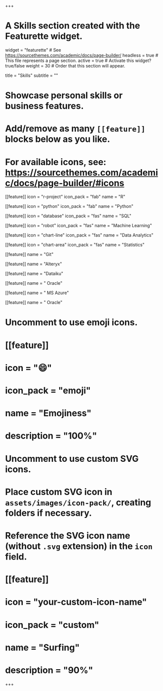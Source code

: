 +++
# A Skills section created with the Featurette widget.
widget = "featurette"  # See https://sourcethemes.com/academic/docs/page-builder/
headless = true  # This file represents a page section.
active = true  # Activate this widget? true/false
weight = 30  # Order that this section will appear.

title = "Skills"
subtitle = ""

# Showcase personal skills or business features.
#
# Add/remove as many `[[feature]]` blocks below as you like.
#
# For available icons, see: https://sourcethemes.com/academic/docs/page-builder/#icons

[[feature]]
  icon = "r-project"
  icon_pack = "fab"
  name = "R"

[[feature]]
  icon = "python"
  icon_pack = "fab"
  name = "Python"

[[feature]]
    icon = "database"
    icon_pack = "fas"
    name = "SQL"

[[feature]]
  icon = "robot"
  icon_pack = "fas"
  name = "Machine Learning"

[[feature]]
  icon = "chart-line"
  icon_pack = "fas"
  name = "Data Analytics"

[[feature]]
  icon = "chart-area"
  icon_pack = "fas"
  name = "Statistics"

[[feature]]
  name = "Git"

[[feature]]
  name = "Alteryx"

[[feature]]
  name = "Dataiku"

[[feature]]
  name = " Oracle"

[[feature]]
  name = " MS Azure"

[[feature]]
  name = " Oracle"


# Uncomment to use emoji icons.
# [[feature]]
#  icon = ":smile:"
#  icon_pack = "emoji"
#  name = "Emojiness"
#  description = "100%"  

# Uncomment to use custom SVG icons.
# Place custom SVG icon in `assets/images/icon-pack/`, creating folders if necessary.
# Reference the SVG icon name (without `.svg` extension) in the `icon` field.
# [[feature]]
#  icon = "your-custom-icon-name"
#  icon_pack = "custom"
#  name = "Surfing"
#  description = "90%"

+++
